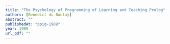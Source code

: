 ```yaml
---
title: "The Psychology of Programming of Learning and Teaching Prolog"
authors: [Benedict du Boulay]
abstract: ""
publishedAt: "ppig-1989"
year: 1989
url_pdf: ""
---
```

